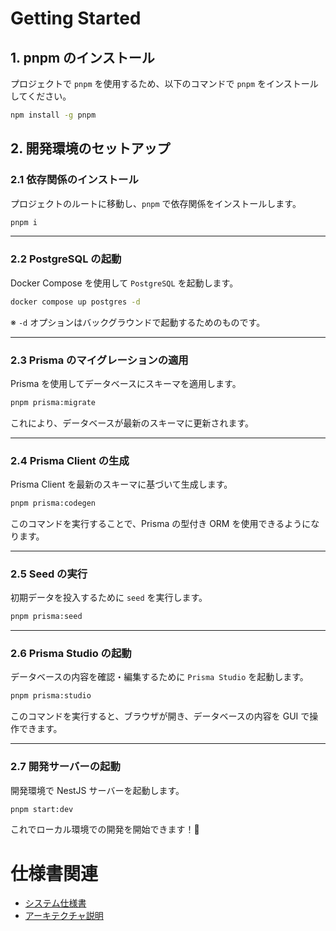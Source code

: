 # Getting Started

## **1. pnpm のインストール**

プロジェクトで `pnpm` を使用するため、以下のコマンドで `pnpm` をインストールしてください。

```bash
npm install -g pnpm
```


## **2. 開発環境のセットアップ**

### **2.1 依存関係のインストール**
プロジェクトのルートに移動し、`pnpm` で依存関係をインストールします。

```bash
pnpm i
```

---

### **2.2 PostgreSQL の起動**

Docker Compose を使用して `PostgreSQL` を起動します。

```bash
docker compose up postgres -d
```

※ `-d` オプションはバックグラウンドで起動するためのものです。

---

### **2.3 Prisma のマイグレーションの適用**

Prisma を使用してデータベースにスキーマを適用します。

```bash
pnpm prisma:migrate
```

これにより、データベースが最新のスキーマに更新されます。

---

### **2.4 Prisma Client の生成**

Prisma Client を最新のスキーマに基づいて生成します。

```bash
pnpm prisma:codegen
```

このコマンドを実行することで、Prisma の型付き ORM を使用できるようになります。

---

### **2.5 Seed の実行**

初期データを投入するために `seed` を実行します。

```bash
pnpm prisma:seed
```

---

### **2.6 Prisma Studio の起動**

データベースの内容を確認・編集するために `Prisma Studio` を起動します。

```bash
pnpm prisma:studio
```

このコマンドを実行すると、ブラウザが開き、データベースの内容を GUI で操作できます。

---

### **2.7 開発サーバーの起動**

開発環境で NestJS サーバーを起動します。

```bash
pnpm start:dev
```

これでローカル環境での開発を開始できます！🚀

# 仕様書関連
- [システム仕様書](https://taisuke1214n.atlassian.net/wiki/x/c4CYAQ)
- [アーキテクチャ説明](https://taisuke1214n.atlassian.net/wiki/x/AoCzAQ)